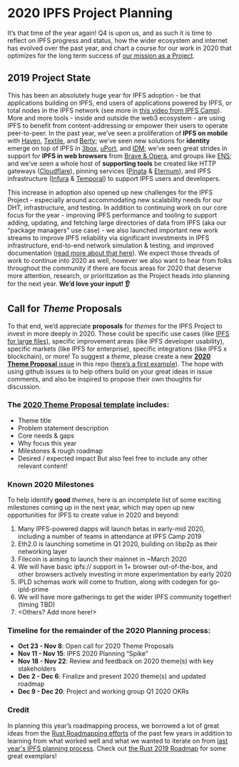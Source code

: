 # 2020 IPFS Project Planning

It’s that time of the year again! Q4 is upon us, and as such it is time to reflect on IPFS progress and status, how the wider ecosystem and internet has evolved over the past year, and chart a course for our work in 2020 that optimizes for the long term success of [our mission as a Project](https://github.com/ipfs/roadmap/blob/master/README.md#ipfs-mission-statement).

## 2019 Project State
This has been an absolutely huge year for IPFS adoption - be that applications building on IPFS, end users of applications powered by IPFS, or total nodes in the IPFS network (see more in [this video from IPFS Camp](https://www.youtube.com/watch?v=jpQnQbfhuBc)). More and more tools - inside and outside the web3 ecosystem - are using IPFS to benefit from content-addressing or empower their users to operate peer-to-peer. In the past year, we’ve seen a proliferation of **IPFS on mobile** with [Haven](https://gethaven.app/), [Textile](https://textile.photos), and [Berty](berty.tech); we’ve seen new solutions for **identity** emerge on top of IPFS in [3box](https://3box.io), [uPort](https://www.uport.me), and [IDM](https://github.com/ipfs-shipyard/pm-idm); we’ve seen great strides in support for **IPFS in web browsers** from [Brave & Opera](https://blog.ipfs.io/2019-10-08-ipfs-browsers-update/), and groups like [ENS](https://medium.com/the-ethereum-name-service/ethdns-9d56298fa38a); and we’ve seen a whole host of **supporting tools** be created like HTTP gateways ([Cloudflare](https://developers.cloudflare.com/distributed-web/ipfs-gateway/)), pinning services ([Pinata](https://pinata.cloud) & [Eternum](https://eternum.io)), and IPFS infrastructure ([Infura](http://infura.io) & [Temporal](https://temporal.cloud/)) to support IPFS users and developers. 

This increase in adoption also opened up new challenges for the IPFS Project - especially around accommodating new scalability needs for our DHT, infrastructure, and testing. In addition to continuing work on our core focus for the year - improving IPFS performance and tooling to support adding, updating, and fetching large directories of data from IPFS (aka our “package managers” use case) - we also launched important new work streams to improve IPFS reliability via significant investments in IPFS infrastructure, end-to-end network simulation & testing, and improved documentation ([read more about that here](https://blog.ipfs.io/2019-07-31-operation-task-force/)). We expect those threads of work to continue into 2020 as well, however we also want to hear from folks throughout the community if there are focus areas for 2020 that deserve more attention, research, or prioritization as the Project heads into planning for the next year. **We’d love your input! 👂**

## Call for _Theme_ Proposals
To that end, we’d appreciate **proposals** for _themes_ for the IPFS Project to invest in more deeply in 2020. These could be specific use cases (like [IPFS for large files](https://github.com/ipfs/roadmap#-large-files-d1-e4-i3)), specific improvement areas (like IPFS developer usability), specific markets (like IPFS for enterprise), specific integrations (like IPFS x blockchain), or more! To suggest a _theme_, please create a new [**2020 Theme Proposal** issue](#TODO) in this repo ([here’s a first example](#TODO)). The hope with using github issues is to help others build on your great ideas in issue comments, and also be inspired to propose their own thoughts for discussion. 


### The [2020 Theme Proposal template](#TODO) includes:
- Theme title
- Problem statement description
- Core needs & gaps
- Why focus this year
- Milestones & rough roadmap
- Desired / expected impact
But also feel free to include any other relevant content!

### Known 2020 Milestones
To help identify **good** _themes_, here is an incomplete list of some exciting milestones coming up in the next year, which may open up new opportunities for IPFS to create value in 2020 and beyond:
1. Many IPFS-powered dapps will launch betas in early-mid 2020, including a number of teams in attendance at IPFS Camp 2019
2. Eth2.0 is launching sometime in Q1 2020, building on libp2p as their networking layer
3. Filecoin is aiming to launch their mainnet in ~March 2020
4. We will have basic ipfs:// support in 1+ browser out-of-the-box, and other browsers actively investing in more experimentation by early 2020
5. IPLD schemas work will come to fruition, along with codegen for go-ipld-prime
6. We will have more gatherings to get the wider IPFS community together! (timing TBD)
7. <Others? Add more here!>


### Timeline for the remainder of the 2020 Planning process:
- **Oct 23 - Nov 8**: Open call for 2020 Theme Proposals
- **Nov 11 - Nov 15**: IPFS 2020 Planning “Spike”
- **Nov 18 - Nov 22**: Review and feedback on 2020 theme(s) with key stakeholders
- **Dec 2 - Dec 6**: Finalize and present 2020 theme(s) and updated roadmap
- **Dec 9 - Dec 20**: Project and working group Q1 2020 OKRs

### Credit
In planning this year’s roadmapping process, we borrowed a lot of great ideas from the [Rust Roadmapping efforts](https://github.com/rust-lang/rfcs/blob/master/text/1728-north-star.md) of the past few years in addition to learning from what worked well and what we wanted to iterate on from [last year's IPFS planning process](https://blog.ipfs.io/78-ipfs-2019-roadmap/). Check out [the Rust 2019 Roadmap](https://github.com/rust-lang/rfcs/blob/master/text/2657-roadmap-2019.md) for some great exemplars!
